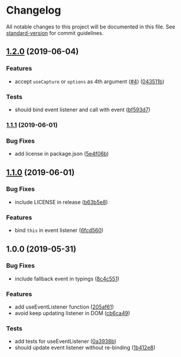 # Changelog

All notable changes to this project will be documented in this file. See [standard-version](https://github.com/conventional-changelog/standard-version) for commit guidelines.

## [1.2.0](https://github.com/foray1010/use-typed-event-listener/compare/v1.1.1...v1.2.0) (2019-06-04)

### Features

- accept `useCapture` or `options` as 4th argument ([#4](https://github.com/foray1010/use-typed-event-listener/issues/4)) ([043511b](https://github.com/foray1010/use-typed-event-listener/commit/043511b))

### Tests

- should bind event listener and call with event ([bf593d7](https://github.com/foray1010/use-typed-event-listener/commit/bf593d7))

### [1.1.1](https://github.com/foray1010/use-typed-event-listener/compare/v1.1.0...v1.1.1) (2019-06-01)

### Bug Fixes

- add license in package.json ([5e4f06b](https://github.com/foray1010/use-typed-event-listener/commit/5e4f06b))

## [1.1.0](https://github.com/foray1010/use-typed-event-listener/compare/v1.0.0...v1.1.0) (2019-06-01)

### Bug Fixes

- include LICENSE in release ([b63b5e8](https://github.com/foray1010/use-typed-event-listener/commit/b63b5e8))

### Features

- bind `this` in event listener ([6fcd560](https://github.com/foray1010/use-typed-event-listener/commit/6fcd560))

## 1.0.0 (2019-05-31)

### Bug Fixes

- include fallback event in typings ([8c4c551](https://github.com/foray1010/use-typed-event-listener/commit/8c4c551))

### Features

- add useEventListener function ([205af61](https://github.com/foray1010/use-typed-event-listener/commit/205af61))
- avoid keep updating listener in DOM ([cb6ca49](https://github.com/foray1010/use-typed-event-listener/commit/cb6ca49))

### Tests

- add tests for useEventListener ([0a3938b](https://github.com/foray1010/use-typed-event-listener/commit/0a3938b))
- should update event listener without re-binding ([1b412e8](https://github.com/foray1010/use-typed-event-listener/commit/1b412e8))
